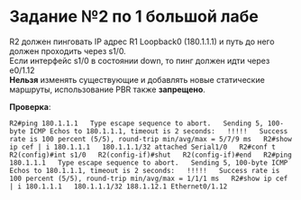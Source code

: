 # Задание №2 по 1 большой лабе

R2 должен пинговать IP адрес R1 Loopback0 \(180.1.1.1\) и путь до него должен проходить через s1/0.  
Если интерфейс s1/0 в состоянии down, то пинг должен идти через e0/1.12  
**Нельзя** изменять существующие и добавлять новые статические маршруты, использование PBR также **запрещено**.  
  
**Проверка**:

`R2#ping 180.1.1.1  
Type escape sequence to abort.  
Sending 5, 100-byte ICMP Echos to 180.1.1.1, timeout is 2 seconds:  
!!!!!  
Success rate is 100 percent (5/5), round-trip min/avg/max = 5/7/9 ms  
R2#show ip cef | i 180.1.1.1  
180.1.1.1/32 attached Serial1/0  
R2#conf t  
R2(config)#int s1/0  
R2(config-if)#shut  
R2(config-if)#end  
R2#ping 180.1.1.1  
Type escape sequence to abort.  
Sending 5, 100-byte ICMP Echos to 180.1.1.1, timeout is 2 seconds:  
!!!!!  
Success rate is 100 percent (5/5), round-trip min/avg/max = 1/1/1 ms  
R2#show ip cef | i 180.1.1.1  
180.1.1.1/32 188.1.12.1 Ethernet0/1.12`


